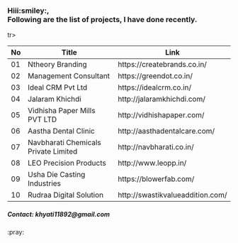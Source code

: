 <h3>Hiii:smiley:,<br>Following are the list of projects, I have done recently.</h3>
<table>
  <thead>
    <th> No </th>
    <th> Title </th>
    <th> Link </th>
  </thead>
  <tbody>
    <tr>
    <td>01</td>
    <td>Ntheory Branding</td>
    <td>https://createbrands.co.in/</td>
    </tr>
    tr>
    <td>02</td>
    <td>Management Consultant</td>
    <td>https://greendot.co.in/</td>
    </tr>
    <tr>
    <td>03</td>
    <td>Ideal CRM Pvt Ltd</td>
    <td>https://idealcrm.co.in/</td>
    </tr>
    <tr>
    <td>04</td>
    <td>Jalaram Khichdi</td>
    <td>http://jalaramkhichdi.com/</td>
    </tr>
    <tr>
    <td>05</td>
    <td>Vidhisha Paper Mills PVT LTD</td>
    <td>http://vidhishapaper.com/</td>
    </tr>
     <tr>
    <td>06</td>
    <td>Aastha Dental Clinic</td>
    <td>http://aasthadentalcare.com/</td>
    </tr>
    <tr>
    <td>07</td>
    <td>Navbharati Chemicals Private Limited</td>
    <td>http://navbharati.co.in/</td>
    </tr>
    <tr>
    <td>08</td>
    <td>LEO Precision Products</td>
    <td>http://www.leopp.in/</td>
    </tr>
    <tr>
    <td>09</td>
    <td>Usha Die Casting Industries</td>
    <td>https://blowerfab.com/</td>
    </tr>
    <tr>
    <td>10</td>
    <td>Rudraa Digital Solution</td>
    <td>http://swastikvalueaddition.com/</td>
    </tr>
  </tbody>
</table>

<h5>Contact: khyati11892@gmail.com</h5>
:pray:
